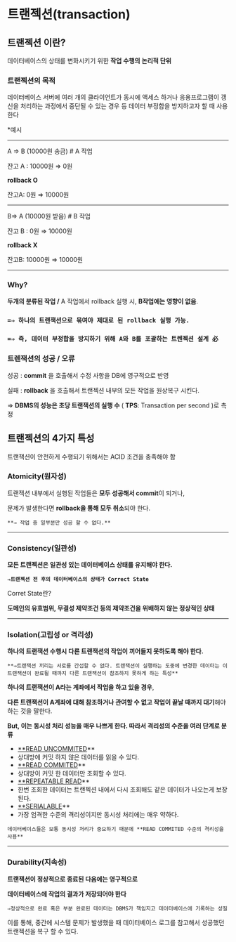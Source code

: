 # ****트랜젝션(transaction)****

## 트랜젝션 이란?

데이터베이스의 상태를 변화시키기 위한 **작업 수행의 논리적 단위**

### 트랜젝션의 목적

데이터베이스 서버에 여러 개의 클라이언트가 동시에 액세스 하거나 응용프로그램이 갱신을 처리하는 과정에서 중단될 수 있는 경우 등 데이터 부정합을 방지하고자 할 때 사용한다

*예시

---

A ⇒ B (10000원 송금) # A 작업

잔고 A : 10000원 ⇒ 0원

**rollback O**

잔고A: 0원 ⇒ 10000원

---

B⇒ A (10000원 받음) # B 작업

잔고 B : 0원 ⇒ 10000원

**rollback X**

잔고B: 10000원 ⇒ 10000원 

---

### Why?

**두개의 분류된 작업 /**  A 작업에서 rollback 실행 시, **B작업에는 영향이 없음**.

### **`=⇒ 하나의 트랜잭션으로 묶여야 제대로 된 rollback 실행 가능.`**

### `=⇒ 즉, 데이터 부정합을 방지하기 위해 A와 B를 포괄하는 트렌젝션 설계 必`

### 트렌잭션의 성공 / 오류

성공 : **commit**
을 호출해서 수정 사항을 DB에 영구적으로 반영

실패 : **rollback**
을 호출해서 트랜젝션 내부의 모든 작업을 원상복구 시킨다.

⇒ **DBMS의 성능은 초당 트랜잭션의 실행 수** ( **TPS**: Transaction per second )로 측정

## 트랜젝션의 4가지 특성

트랜잭션이 안전하게 수행되기 위해서는 ACID 조건을 충족해야 함

### Atomicity(원자성)

트랜젝션 내부에서 실행된 작업들은 **모두 성공해서 commit**이 되거나, 

문제가 발생한다면 **rollback을 통해 모두 취소**되야 한다. 

`**⇒ 작업 중 일부분만 성공 할 수 없다.**` 

---

### Consistency(일관성)

**모든 트랜젝션은 일관성 있는 데이터베이스 상태를 유지해야 한다.**

**`⇒트랜젝션 전 후의 데이터베이스의 상태가 Correct State`**

Corret State란?

**도메인의 유효범위, 무결성 제약조건 등의 제약조건을 위배하지 않는 정상적인 상태**

---

### Isolation(고립성 or 격리성)

**하나의 트랜잭션 수행시 다른 트랜잭션의 작업이 끼어들지 못하도록 해야 한다.**

`**⇒트랜잭션 끼리는 서로를 간섭할 수 없다. 트랜잭션이 실행하는 도중에 변경한 데이터는 이 트랜잭션이 완료될 때까지 다른 트랜잭션이 참조하지 못하게 하는 특성**`

**하나의 트랜잭션이 A라는 계좌에서 작업을 하고 있을 경우**,

**다른 트랜잭션이 A계좌에 대해 참조하거나 관여할 수 없고 작업이 끝날 때까지 대기**해야 하는 것을 말한다.

**But, 이는 동시성 처리 성능을 매우 나쁘게 한다. 따라서 격리성의 수준을 여러 단계로 분류**

- [**READ UNCOMMITED](https://devjem.tistory.com/27#READ%--UNCOMMITED)**
- 상대방에 커밋 하지 않은 데이터를 읽을 수 있다.
- [**READ COMMITED](https://devjem.tistory.com/27#READ%--COMMITED)**
- 상대방이 커밋 한 데이터만 조회할 수 있다.
- [**REPEATABLE READ](https://devjem.tistory.com/27#REPEATABLE%--READ)**
- 한번 조회한 데이터는 트랜젝션 내에서 다시 조회해도 같은 데이터가 나오는게 보장된다.
- [**SERIALABLE](https://devjem.tistory.com/27#SERIALABLE)**
- 가장 엄격한 수준의 격리성이지만 동시성 처리에는 매우 약하다.

`데이터베이스들은 보통 동시성 처리가 중요하기 때문에 **READ COMMITED 수준의 격리성을 사용**`

---

### Durability(지속성)

**트랜잭션이 정상적으로 종료된 다음에는 영구적으로** 

**데이터베이스에 작업의 결과가 저장되어야 한다**

`⇒정상적으로 완료 혹은 부분 완료된 데이터는 DBMS가 책임지고 데이터베이스에 기록하는 성질`

이를 통해, 중간에 시스템 문제가 발생했을 때 데이터베이스 로그를 참고해서 성공했던 트랜젝션을 복구 할 수 있다.
